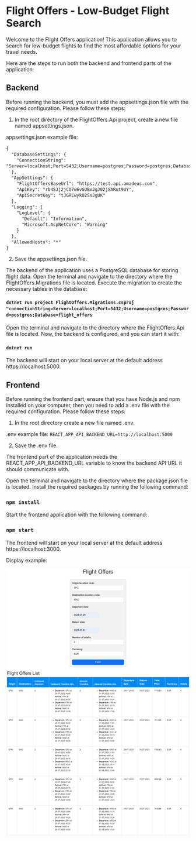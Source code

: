 # Flight Offers - Low-Budget Flight Search

Welcome to the Flight Offers application! This application allows you to search for low-budget flights to find the most affordable options for your travel needs.

Here are the steps to run both the backend and frontend parts of the application:

## Backend

Before running the backend, you must add the appsettings.json file with the required configuration. Please follow these steps:
1. In the root directory of the FlightOffers.Api project, create a new file named appsettings.json.
   
appsettings.json example file:
```
{
  "DatabaseSettings": {
    "ConnectionString": "Server=localhost;Port=5432;Username=postgres;Password=postgres;Database=flight_offers"
  },
  "AppSettings": {
    "FlightOffersBaseUrl": "https://test.api.amadeus.com",
    "ApiKey": "rb4SJj2jCQ7w6vGUBxJgJ02jSARut9UY",
    "ApiSecretKey": "tJGRCwykO2SsJgUK"
  },
  "Logging": {
    "LogLevel": {
      "Default": "Information",
      "Microsoft.AspNetCore": "Warning"
    }
  },
  "AllowedHosts": "*"
}

```
2. Save the appsettings.json file.
   
The backend of the application uses a PostgreSQL database for storing flight data.
Open the terminal and navigate to the directory where the FlightOffers.Migrations file is located.
Execute the migration to create the necessary tables in the database:
#### `dotnet run project FlightOffers.Migrations.csproj "connectionString=Server=localhost;Port=5432;Username=postgres;Password=postgres;Database=flight_offers`
Open the terminal and navigate to the directory where the FlightOffers.Api file is located.
Now, the backend is configured, and you can start it with:
#### `dotnet run`
The backend will start on your local server at the default address https://localhost:5000.

## Frontend

Before running the frontend part, ensure that you have Node.js and npm installed on your computer, then you need to add a .env file with the required configuration. 
Please follow these steps:

1. In the root directory create a new file named .env.
   
.env example file:
``
REACT_APP_API_BACKEND_URL=http://localhost:5000
``

2. Save the .env file.
   
The frontend part of the application needs the REACT_APP_API_BACKEND_URL variable to know the backend API URL it should communicate with.

Open the terminal and navigate to the directory where the package.json file is located.
Install the required packages by running the following command:
### `npm install`
Start the frontend application with the following command:
### `npm start`
The frontend will start on your local server at the default address https://localhost:3000.

Display example:

<img width="1000" alt="Display Example" src="/Client/screenshots/DisplayExample.png">

